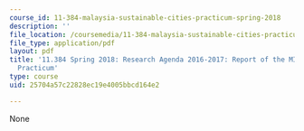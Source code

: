 ```yaml
---
course_id: 11-384-malaysia-sustainable-cities-practicum-spring-2018
description: ''
file_location: /coursemedia/11-384-malaysia-sustainable-cities-practicum-spring-2018/25704a57c22828ec19e4005bbcd164e2_MIT11_384S18_2016Cohort.pdf
file_type: application/pdf
layout: pdf
title: '11.384 Spring 2018: Research Agenda 2016-2017: Report of the MIT-UTM 2016
  Practicum'
type: course
uid: 25704a57c22828ec19e4005bbcd164e2

---
```

None